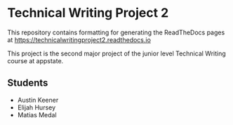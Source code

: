 # Technical Writing Project 2
This repository contains formatting for generating the ReadTheDocs pages at https://technicalwritingproject2.readthedocs.io

This project is the second major project of the junior level Technical Writing course at appstate.

Students
--------
 - Austin Keener
 - Elijah Hursey
 - Matias Medal
